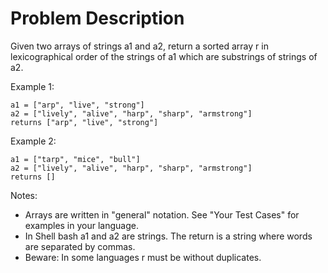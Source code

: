 # Problem Description

Given two arrays of strings a1 and a2, return a sorted array r in lexicographical order of the strings of a1 which are substrings of strings of a2.

Example 1:

```
a1 = ["arp", "live", "strong"]
a2 = ["lively", "alive", "harp", "sharp", "armstrong"]
returns ["arp", "live", "strong"]
```

Example 2:

```
a1 = ["tarp", "mice", "bull"]
a2 = ["lively", "alive", "harp", "sharp", "armstrong"]
returns []
```

Notes:

- Arrays are written in "general" notation. See "Your Test Cases" for examples in your language.
- In Shell bash a1 and a2 are strings. The return is a string where words are separated by commas.
- Beware: In some languages r must be without duplicates.
